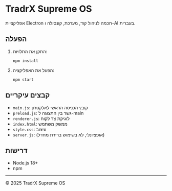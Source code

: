 # TradrX Supreme OS

אפליקציית Electron חכמה לניהול קוד, מערכת, קונסולה ו-AI בעברית.

## הפעלה

1. התקן את התלויות:
   ```
   npm install
   ```
2. הפעל את האפליקציה:
   ```
   npm start
   ```

## קבצים עיקריים
- `main.js`: קובץ הכניסה הראשי לאלקטרון
- `preload.js`: גשר בין התצוגה ל-main
- `renderer.js`: לוגיקת צד לקוח
- `index.html`: ממשק משתמש
- `style.css`: עיצוב
- `server.js`: (אופציונלי, לא בשימוש ברירת מחדל)

## דרישות
- Node.js 18+
- npm

---
© 2025 TradrX Supreme OS
